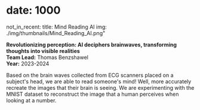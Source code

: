 # date: 1000
not_in_recent:
title: Mind Reading AI
img: ./img/thumbnails/Mind_Reading_AI.png"

**Revolutionizing perception: AI deciphers brainwaves, transforming thoughts into visible realities**<br/>
**Team Lead:** Thomas Benzshawel<br/>
**Year:** 2023-2024

Based on the brain waves collected from ECG scanners placed on a subject's head, we are able to read someone's mind! Well, more accurately recreate the images that their brain is seeing. We are experimenting with the MNIST dataset to reconstruct the image that a human perceives when looking at a number.